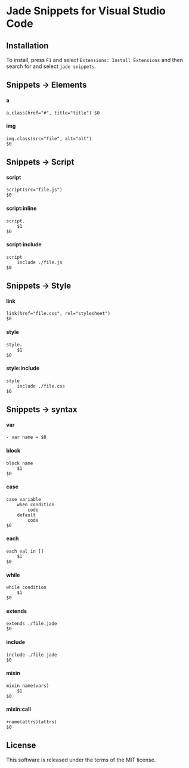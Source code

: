 # Jade Snippets for Visual Studio Code

## Installation

To install, press `F1` and select `Extensions: Install Extensions` and then search for and select `jade snippets`.

## Snippets -> Elements

#### a

```jade
a.class(href="#", title="title") $0
```

#### img

```jade
img.class(src="file", alt="alt")
$0
```

## Snippets -> Script

#### script

```jade
script(src="file.js")
$0
```

#### script:inline

```jade
script.
    $1
$0
```

#### script:include

```jade
script
    include ./file.js
$0
```

## Snippets -> Style

#### link

```jade
link(href="file.css", rel="stylesheet")
$0
```

#### style

```jade
style.
    $1
$0
```

#### style:include

```jade
style
    include ./file.css
$0
```

## Snippets -> syntax

#### var

```jade
- var name = $0
```

#### block

```jade
block name
    $1
$0
```

#### case

```jade
case variable
    when condition
        code
    default
        code
$0
```

#### each

```jade
each val in []
    $1
$0
```

#### while

```jade
while condition
    $1
$0
```

#### extends

```jade
extends ./file.jade
$0
```

#### include

```jade
include ./file.jade
$0
```

#### mixin

```jade
mixin name(vars)
    $1
$0
```

#### mixin:call

```jade
+name(attrs)(attrs)
$0
```


## License

This software is released under the terms of the MIT license.
